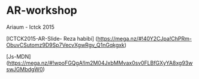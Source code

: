 # AR-workshop
Ariaum - Ictck 2015

 [ICTCK2015-AR-Slide- Reza habibi] (https://mega.nz/#!40Y2CJpa!ChPRm-ObuvCSutomz9D9Sp7VecvXgwRgv_Q1nGqkgxk)
 
 [Js-MDN] (https://mega.nz/#!wpoFGQgA!lm2M04JxbMMvax0sv0FLBfGXyYA8xg93wswJGMbdgW0)


